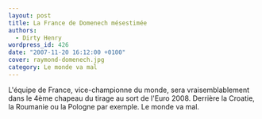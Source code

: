 ```yaml
---
layout: post
title: La France de Domenech mésestimée
authors:
  - Dirty Henry
wordpress_id: 426
date: "2007-11-20 16:12:00 +0100"
cover: raymond-domenech.jpg
category: Le monde va mal
---
```


L'équipe de France, vice-championne du monde, sera vraisemblablement dans le
4ème chapeau du tirage au sort de l'Euro 2008. Derrière la Croatie, la Roumanie
ou la Pologne par exemple. Le monde va mal.
